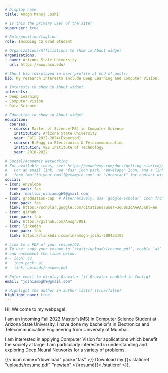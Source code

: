```yaml
---
# Display name
title: Amogh Manoj Joshi

# Is this the primary user of the site?
superuser: true

# Role/position/tagline
role: Incoming CS Grad Student

# Organizations/Affiliations to show in About widget
organizations:
- name: Arizona State University
  url: https://www.asu.edu/

# Short bio (displayed in user profile at end of posts)
bio: My research interests include Deep Learning and Computer Vision.

# Interests to show in About widget
interests:
- Deep Learning
- Computer Vision
- Data Science

# Education to show in About widget
education:
  courses:
  - course: Master of Science(MS) in Computer Science
    institution: Arizona State University
    year: Fall 2022-2024(Expected)
  - course: B.Engg in Electronics & Telecommunication
    institution: VES Institute of Technology
    year: 2018-2022

# Social/Academic Networking
# For available icons, see: https://wowchemy.com/docs/getting-started/page-builder/#icons
#   For an email link, use "fas" icon pack, "envelope" icon, and a link in the
#   form "mailto:your-email@example.com" or "/#contact" for contact widget.
social:
- icon: envelope
  icon_pack: fas
  link: 'mailto:joshiamogh9@gmail.com'
- icon: graduation-cap  # Alternatively, use `google-scholar` icon from `ai` icon pack
  icon_pack: fas
  link: https://scholar.google.com/citations?user=Jqu8s2oAAAAJ&hl=en
- icon: github
  icon_pack: fab
  link: https://github.com/AmoghJ001
- icon: linkedin
  icon_pack: fab
  link: https://linkedin.com/in/amogh-joshi-508453193

# Link to a PDF of your resume/CV.
# To use: copy your resume to `static/uploads/resume.pdf`, enable `ai` icons in `params.toml`, 
# and uncomment the lines below.
# - icon: cv
#   icon_pack: ai
#   link: uploads/resume.pdf

# Enter email to display Gravatar (if Gravatar enabled in Config)
email: "joshiamogh9@gmail.com"

# Highlight the author in author lists? (true/false)
highlight_name: true
---
```


Hi! Welcome to my webpage!

I am an incoming Fall 2022 Master's(MS) in Computer Science Student at Arizona State University. I have done my bachelor's in Electronics and Telecommunication Engineering from University of Mumbai.

I am interested in applying Computer Vision for applications which benefit the society at large. I am particularly interested in understanding and exploring Deep Neural Networks for a variety of problems.

{{< icon name="download" pack="fas" >}} Download my {{< staticref "uploads/resume.pdf" "newtab" >}}resumé{{< /staticref >}}.
